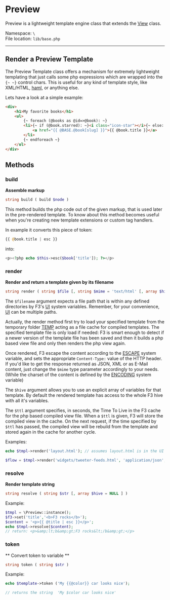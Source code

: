 # Preview

Preview is a lightweight template engine class that extends the [View](view) class.


Namespace: `\` <br/>
File location: `lib/base.php`

---


## Render a Preview Template

The Preview Template class offers a mechanism for extremely lightweight templating that just calls some php expressions which are wrapped into the `{~ ~}` control chars.
This is useful for any kind of template style, like XML/HTML, [haml](http://haml.info/), or anything else.

Lets have a look at a simple example:

``` html
<div>
    <h1>My favorite books</h1>
    <ul>
        {~ foreach (@books as @id=>@book): ~}
        <li>{~ if (@book.starred): ~}<i class="icon-star"></i>{~ else: ~}<i class="icon-normal">{~ endif ~}
            <a href="{{ @BASE.@book[slug] }}">{{ @book.title }}</a>
        </li>
        {~ endforeach ~}
    </ul>
</div>
```


## Methods

### build

**Assemble markup**

``` php
string build ( build $node )
```
This method builds the php code out of the given markup, that is used later in the pre-rendered template.
To know about this method becomes useful when you're creating new template extensions or custom tag handlers. 

In example it converts this piece of token:

``` php
{{ @book.title | esc }}
```

into:

```php
<p><?php echo $this->esc($book['title']); ?></p>
```

### render

**Render and return a template given by its filename**

```php
string render ( string $file [, string $mime = 'text/html' [, array $hive = NULL [, int $ttl = 0 ]]] )
```

The `$filename` argument expects a file path that is within any defined directories by F3's [UI](quick-reference#ui) system variables. Remember, for your convenience, [UI](quick-reference#ui) can be multiple paths.

Actually, the render method first try to load your specified template from the temporary folder [TEMP](quick-reference#temp) acting as a file cache for compiled templates. The specified template file is only load if needed: F3 is smart enough to detect if a newer version of the template file has been saved and then it builds a php based view file and only then renders the php view again.

Once rendered, F3 escape the content according to the [ESCAPE](quick-reference#escape) system variable, and sets the appropriate `Content-Type:` value of the HTTP header. If you'd like to get the response returned as JSON, XML or as E-Mail content, just change the `$mime` type parameter accordingly to your needs. (While the charset of the content is defined by the [ENCODING](quick-reference#encoding) system variable)

The `$hive` argument allows you to use an explicit array of variables for that template. By default the rendered template has access to the whole F3 hive with all it's variables.

The `$ttl` argument specifies, in seconds, the Time To Live in the F3 cache for the php based compiled view file. When a `$ttl` is given, F3 will store the compiled view in the cache. On the next request, if the time specified by `$ttl` has passed, the compiled view will be rebuild from the template and stored again in the cache for another cycle.

Examples:

```php
echo $tmpl->render('layout.html'); // assumes layout.html is in the UI folder
```

```php
$flow = $tmpl->render('widgets/tweeter-feeds.html', 'application/json', NULL, 300 ); // cache for 5 minutes
```


### resolve

**Render template string**

``` php
string resolve ( string $str [, array $hive = NULL ] )
```

Example:

``` php
$tmpl = \Preview::instance();
$f3->set('title','<b>F3 rocks</b>');
$content = '<p>{{ @title | esc }}</p>';
echo $tmpl->resolve($content);
// return: <p>&amp;lt;b&amp;gt;F3 rocks&lt;/b&amp;gt;</p>
```


### token
** Convert token to variable **

```php
string token ( string $str )
```

Example:

```php
echo $template->token ('My {{@color}} car looks nice');

// returns the string  'My $color car looks nice'
```
